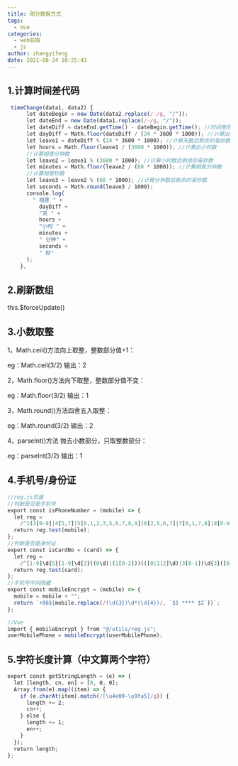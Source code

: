 ```yaml
---
title: 部分数据方式
tags:
  - Vue
categories:
  - web前端
  - js
author: zhangyifeng
date: 2021-08-24 10:25:43
---
```


## 1.计算时间差代码

```javascript
 timeChange(data1, data2) {
      let dateBegin = new Date(data2.replace(/-/g, "/"));
      let dateEnd = new Date(data1.replace(/-/g, "/"));
      let dateDiff = dateEnd.getTime() - dateBegin.getTime(); //时间差的毫秒数
      let dayDiff = Math.floor(dateDiff / (24 * 3600 * 1000)); //计算出相差天数
      let leave1 = dateDiff % (24 * 3600 * 1000); //计算天数后剩余的毫秒数
      let hours = Math.floor(leave1 / (3600 * 1000)); //计算出小时数
      //计算相差分钟数
      let leave2 = leave1 % (3600 * 1000); //计算小时数后剩余的毫秒数
      let minutes = Math.floor(leave2 / (60 * 1000)); //计算相差分钟数
      //计算相差秒数
      let leave3 = leave2 % (60 * 1000); //计算分钟数后剩余的毫秒数
      let seconds = Math.round(leave3 / 1000);
      console.log(
        " 相差 " +
          dayDiff +
          "天 " +
          hours +
          "小时 " +
          minutes +
          " 分钟" +
          seconds +
          " 秒"
      );
    },

```
## 2.刷新数组

this.$forceUpdate()

## 3.小数取整


1，Math.ceil()方法向上取整，整数部分值+1：

eg：Math.ceil(3/2) 输出：2

2，Math.floor()方法向下取整，整数部分值不变：

eg：Math.floor(3/2) 输出：1

3，Math.round()方法四舍五入取整：

eg：Math.round(3/2) 输出：2

4，parseInt()方法 抛去小数部分，只取整数部分：

eg：parseInt(3/2) 输出：1

## 4.手机号/身份证

```js
//reg.js页面
//判断是否是手机号
export const isPhoneNumber = (mobile) => {
  let reg =
    /^1(3[0-9]|4[5,7]|5[0,1,2,3,5,6,7,8,9]|6[2,5,6,7]|7[0,1,7,8]|8[0-9]|9[1,8,9])\d{8}$/;
  return reg.test(mobile);
};
//判断是否是身份证
export const isCardNo = (card) => {
  let reg =
    /^[1-9]\d{5}[1-9]\d{3}((0\d)|(1[0-2]))(([0|1|2]\d)|3[0-1])\d{3}([0-9]|X)$/;
  return reg.test(card);
};
//手机号中间隐藏
export const mobileEncrypt = (mobile) => {
  mobile = mobile + "";
  return `+86${mobile.replace(/(\d{3})\d*(\d{4})/, `$1 **** $2`)}`;
};

//Vue
import { mobileEncrypt } from "@/utils/reg.js";
userMobilePhone = mobileEncrypt(userMobilePhone);

```

## 5.字符长度计算（中文算两个字符）
```js
export const getStringLength = (e) => {
  let [length, cn, en] = [0, 0, 0];
  Array.from(e).map((item) => {
    if (e.charAt(item).match(/[\u4e00-\u9fa5]/g)) {
      length += 2;
      cn++;
    } else {
      length += 1;
      en++;
    }
  });
  return length;
};
```